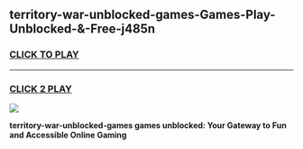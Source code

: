
## territory-war-unblocked-games-Games-Play-Unblocked-&-Free-j485n
<h3>
<a href="https://premium76.site?title=territory-war-unblocked-games&ref=24A">CLICK TO PLAY</a></h3>
<hr>

<h3>
<a href="https://premium76.site?title=territory-war-unblocked-games&ref=24A">CLICK 2 PLAY</a>
  
</h3>

<a href="https://premium76.site?title=territory-war-unblocked-games&ref=24A"><img src="https://clearcache.store/games.png"></a>


**territory-war-unblocked-games games unblocked: Your Gateway to Fun and Accessible Online Gaming**
